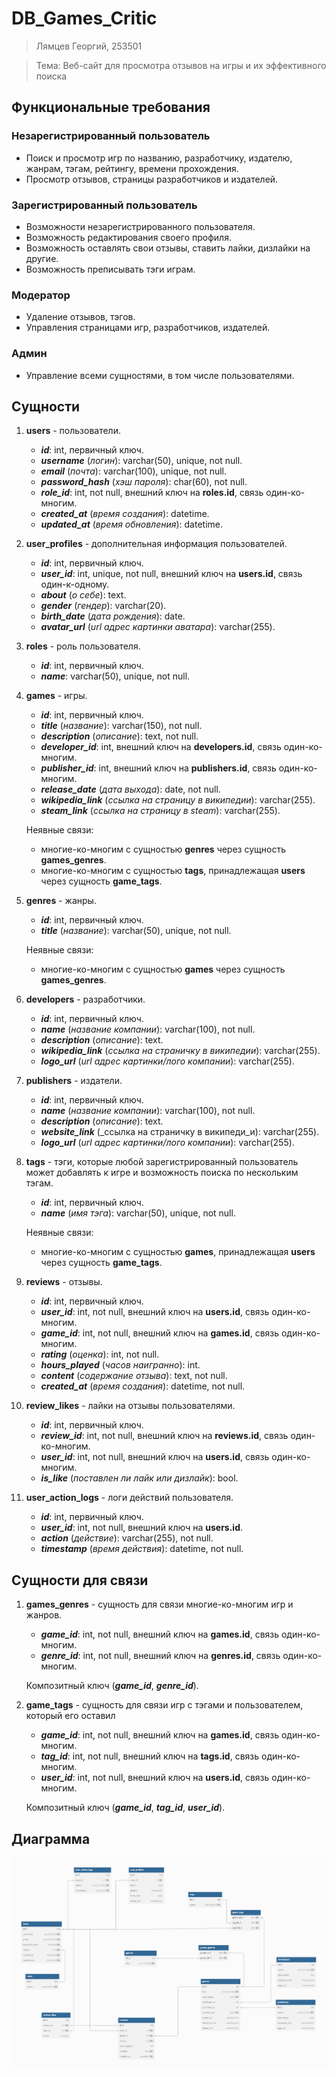 # DB_Games_Critic

>Лямцев Георгий, 253501

>Тема: Веб-сайт для просмотра отзывов на игры и их эффективного поиска

## Функциональные требования

### Незарегистрированный пользователь
- Поиск и просмотр игр по названию, разработчику, издателю, жанрам, тэгам, рейтингу, времени прохождения.
- Просмотр отзывов, страницы разработчиков и издателей.

### Зарегистрированный пользователь
- Возможности незарегистрированного пользователя.
- Возможность редактирования своего профиля.
- Возможность оставлять свои отзывы, ставить лайки, дизлайки на другие.
- Возможность преписывать тэги играм.

### Модератор
- Удаление отзывов, тэгов.
- Управления страницами игр, разработчиков, издателей.

### Админ
- Управление всеми сущностями, в том числе пользователями.


## Сущности

1. **users** - пользователи.
   - **_id_**: int, первичный ключ.
   - **_username_** (_логин_): varchar(50), unique, not null.
   - **_email_** (_почта_): varchar(100), unique, not null.
   - **_password_hash_** (_хэш пароля_): char(60), not null. 
   - **_role_id_**: int, not null, внешний ключ на **roles.id**, связь один-ко-многим.
   - **_created_at_** (_время создания_): datetime.
   - **_updated_at_** (_время обновления_): datetime.
     
2. **user_profiles** - дополнительная информация пользователей.
   - **_id_**: int, первичный ключ.
   - **_user_id_**: int, unique, not null, внешний ключ на **users.id**, связь один-к-одному.
   - **_about_** (_о себе_): text.
   - **_gender_** (_гендер_): varchar(20).
   - **_birth_date_** (_дата рождения_): date.
   - **_avatar_url_** (_url адрес картинки аватара_): varchar(255).
     
3. **roles** - роль пользователя.
   - **_id_**: int, первичный ключ.
   - **_name_**: varchar(50), unique, not null.
     
4. **games** - игры.
   - **_id_**: int, первичный ключ.
   - **_title_** (_название_): varchar(150), not null.
   - **_description_** (_описание_): text, not null.
   - **_developer_id_**: int, внешний ключ на **developers.id**, связь один-ко-многим.
   - **_publisher_id_**: int, внешний ключ на **publishers.id**, связь один-ко-многим.
   - **_release_date_** (_дата выхода_): date, not null.
   - **_wikipedia_link_** (_ссылка на страницу в википедии_): varchar(255).
   - **_steam_link_** (_ссылка на страницу в steam_): varchar(255).

   Неявные связи:
    - многие-ко-многим с сущностью **genres** через сущность **games_genres**.
    - многие-ко-многим с сущностью **tags**, принадлежащая **users** через сущность **game_tags**.
       
5. **genres** - жанры.
   - **_id_**: int, первичный ключ.
   - **_title_** (_название_): varchar(50), unique, not null.
  
   Неявные связи:
    - многие-ко-многим с сущностью **games** через сущность **games_genres**.
       
6. **developers** - разработчики.
   - **_id_**: int, первичный ключ.
   - **_name_** (_название компании_): varchar(100), not null.
   - **_description_** (_описание_): text.
   - **_wikipedia_link_** (_ссылка на страничку в википедии_): varchar(255).
   - **_logo_url_** (_url адрес картинки/лого компании_): varchar(255).
     
7. **publishers** - издатели.
   - **_id_**: int, первичный ключ.
   - **_name_** (_название компании_): varchar(100), not null.
   - **_description_** (_описание_): text.
   - **_website_link_** (_ссылка на страничку в википеди_и): varchar(255).
   - **_logo_url_** (_url адрес картинки/лого компании_): varchar(255).
     
8. **tags** - тэги, которые любой зарегистрированный пользователь может добавлять к игре и возможность поиска по нескольким тэгам.
   - **_id_**: int, первичный ключ.
   - **_name_** (_имя тэга_): varchar(50), unique, not null.
  
   Неявные связи:
    - многие-ко-многим с сущностью **games**, принадлежащая **users** через сущность **game_tags**.
     
9. **reviews** - отзывы.
    - **_id_**: int, первичный ключ.
    - **_user_id_**: int, not null, внешний ключ на **users.id**, связь один-ко-многим.
    - **_game_id_**: int, not null, внешний ключ на **games.id**, связь один-ко-многим.
    - **_rating_** (_оценка_): int, not null.
    - **_hours_played_** (_часов наигранно_): int.
    - **_content_** (_содержание отзыва_): text, not null.
    - **_created_at_** (_время создания_): datetime, not null.
      
10. **review_likes** - лайки на отзывы пользователями.
    - **_id_**: int, первичный ключ.
    - **_review_id_**: int, not null, внешний ключ на **reviews.id**, связь один-ко-многим.
    - **_user_id_**: int, not null, внешний ключ на **users.id**, связь один-ко-многим.
    - **_is_like_** (_поставлен ли лайк или дизлайк_): bool.
      
11. **user_action_logs** - логи действий пользователя.
    - **_id_**: int, первичный ключ.
    - **_user_id_**: int, not null, внешний ключ на **users.id**.
    - **_action_** (_действие_): varchar(255), not null.
    - **_timestamp_** (_время действия_): datetime, not null.

## Сущности для связи

1. **games_genres** - сущность для связи многие-ко-многим игр и жанров.
   - **_game_id_**: int, not null, внешний ключ на **games.id**, связь один-ко-многим.
   - **_genre_id_**: int, not null, внешний ключ на **genres.id**, связь один-ко-многим.
  
   Композитный ключ (**_game_id_**, **_genre_id_**).
     
2. **game_tags** - сущность для связи игр с тэгами и пользователем, который его оставил
   - **_game_id_**: int, not null, внешний ключ на **games.id**, связь один-ко-многим.
   - **_tag_id_**: int, not null, внешний ключ на **tags.id**, связь один-ко-многим.
   - **_user_id_**: int, not null, внешний ключ на **users.id**, связь один-ко-многим.
  
   Композитный ключ (**_game_id_**, **_tag_id_**, **_user_id_**).

## Диаграмма
![Диаграмма](diagram_new.png)
  
